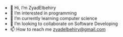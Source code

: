 - 👋 Hi, I’m ZyadElbehiry
- 👀 I’m interested in programming
- 🌱 I’m currently learning computer science
- 💞️ I’m looking to collaborate on Software Developing
- 📫 How to reach me zyadelbehiry@gmail.com

<!---
zyadelbehiry/zyadelbehiry is a ✨ special ✨ repository because its `README.md` (this file) appears on your GitHub profile.
You can click the Preview link to take a look at your changes.
--->
